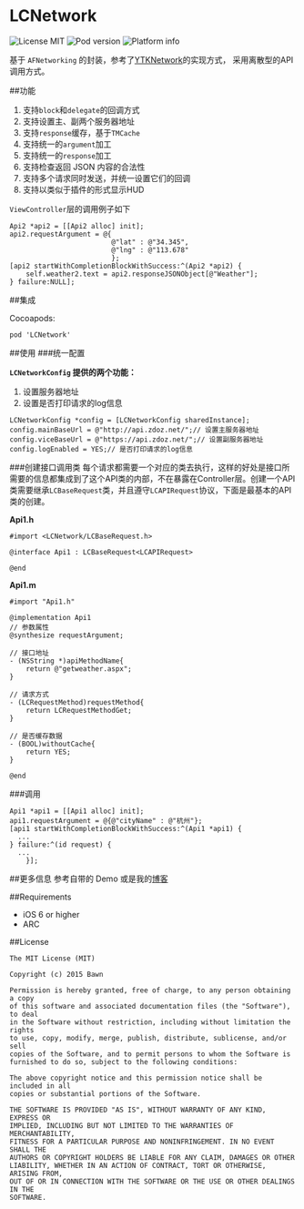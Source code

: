 # LCNetwork

![License MIT](https://img.shields.io/dub/l/vibe-d.svg)
![Pod version](http://img.shields.io/cocoapods/v/LCNetwork.svg?style=flat)
![Platform info](http://img.shields.io/cocoapods/p/LCNetwork.svg?style=flat)


基于 `AFNetworking` 的封装，参考了[YTKNetwork](https://github.com/yuantiku/YTKNetwork)的实现方式，
采用离散型的API调用方式。

##功能
1. 支持`block`和`delegate`的回调方式
2. 支持设置主、副两个服务器地址
3. 支持`response`缓存，基于`TMCache`
4. 支持统一的`argument`加工
5. 支持统一的`response`加工
6. 支持检查返回 JSON 内容的合法性
7. 支持多个请求同时发送，并统一设置它们的回调
8. 支持以类似于插件的形式显示HUD

`ViewController`层的调用例子如下

```
Api2 *api2 = [[Api2 alloc] init];
api2.requestArgument = @{
                         @"lat" : @"34.345",
                         @"lng" : @"113.678"
                         };
[api2 startWithCompletionBlockWithSuccess:^(Api2 *api2) {
    self.weather2.text = api2.responseJSONObject[@"Weather"];
} failure:NULL];

```


##集成

Cocoapods:
```
pod 'LCNetwork'
```

##使用
###统一配置

__`LCNetworkConfig` 提供的两个功能：__

1. 设置服务器地址
2. 设置是否打印请求的log信息

```
LCNetworkConfig *config = [LCNetworkConfig sharedInstance];
config.mainBaseUrl = @"http://api.zdoz.net/";// 设置主服务器地址
config.viceBaseUrl = @"https://api.zdoz.net/";// 设置副服务器地址
config.logEnabled = YES;// 是否打印请求的log信息
```

###创建接口调用类
每个请求都需要一个对应的类去执行，这样的好处是接口所需要的信息都集成到了这个API类的内部，不在暴露在Controller层。创建一个API类需要继承`LCBaseRequest`类，并且遵守`LCAPIRequest`协议，下面是最基本的API类的创建。

__Api1.h__

```
#import <LCNetwork/LCBaseRequest.h>

@interface Api1 : LCBaseRequest<LCAPIRequest>

@end
```
__Api1.m__
```
#import "Api1.h"

@implementation Api1
// 参数属性
@synthesize requestArgument;

// 接口地址
- (NSString *)apiMethodName{
    return @"getweather.aspx";
}

// 请求方式
- (LCRequestMethod)requestMethod{
    return LCRequestMethodGet;
}

// 是否缓存数据
- (BOOL)withoutCache{
    return YES;
}

@end
```
###调用
```
Api1 *api1 = [[Api1 alloc] init];
api1.requestArgument = @{@"cityName" : @"杭州"};
[api1 startWithCompletionBlockWithSuccess:^(Api1 *api1) {
  ...
} failure:^(id request) {
  ...
    }];
```
##更多信息
参考自带的 Demo 或是我的[博客](http://bawn.github.io/ios/afnetworking/2015/08/10/LCNetwork.html)

##Requirements
* iOS 6 or higher
* ARC


##License
```
The MIT License (MIT)

Copyright (c) 2015 Bawn

Permission is hereby granted, free of charge, to any person obtaining a copy
of this software and associated documentation files (the "Software"), to deal
in the Software without restriction, including without limitation the rights
to use, copy, modify, merge, publish, distribute, sublicense, and/or sell
copies of the Software, and to permit persons to whom the Software is
furnished to do so, subject to the following conditions:

The above copyright notice and this permission notice shall be included in all
copies or substantial portions of the Software.

THE SOFTWARE IS PROVIDED "AS IS", WITHOUT WARRANTY OF ANY KIND, EXPRESS OR
IMPLIED, INCLUDING BUT NOT LIMITED TO THE WARRANTIES OF MERCHANTABILITY,
FITNESS FOR A PARTICULAR PURPOSE AND NONINFRINGEMENT. IN NO EVENT SHALL THE
AUTHORS OR COPYRIGHT HOLDERS BE LIABLE FOR ANY CLAIM, DAMAGES OR OTHER
LIABILITY, WHETHER IN AN ACTION OF CONTRACT, TORT OR OTHERWISE, ARISING FROM,
OUT OF OR IN CONNECTION WITH THE SOFTWARE OR THE USE OR OTHER DEALINGS IN THE
SOFTWARE.

```
